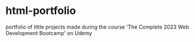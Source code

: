# html-portfolio
portfolio of little projects made during the course 'The Complete 2023 Web Development Bootcamp' on Udemy 

